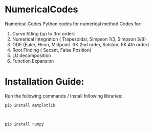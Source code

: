 # NumericalCodes
Numerical Codes
Python codes for numerical method
Codes for:
1. Curve fitting (up to 3rd order)
2. Numerical Integration ( Trapezoidal, Simpson 1/3, Simpson 3/8)
3. ODE (Euler, Heun, Midpoint. RK 2nd order, Ralston, RK 4th order)
4. Root Finding ( Secant, False Position)
5. LU decomposition
6. Function Expansion

# Installation Guide:

Run the following commands / Install following libraries:

    pip install matplotlib
   <br>
   

    pip install numpy

